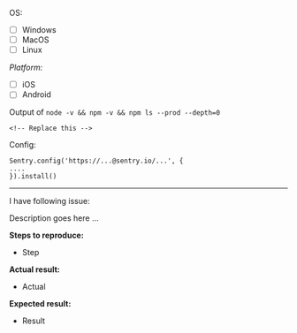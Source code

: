 OS:
- [ ]  Windows
- [ ]  MacOS
- [ ]  Linux

_Platform:_
- [ ]  iOS
- [ ]  Android

Output of `node -v && npm -v && npm ls --prod --depth=0`

```
<!-- Replace this -->
```

Config:

```
Sentry.config('https://...@sentry.io/...', {
....
}).install()
```



---
I have following issue:

Description goes here ...

**Steps to reproduce:**
- Step

**Actual result:**
- Actual

**Expected result:**
- Result
